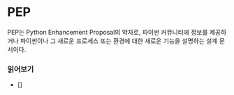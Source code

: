 # PEP 
PEP는 Python Enhancement Proposal의 약자로, 파이썬 커뮤니티에 정보를 제공하거나 파이썬이나 그 새로운 프로세스 또는 환경에 대한 새로운 기능을 설명하는 설계 문서이다. 

### 읽어보기
- []
